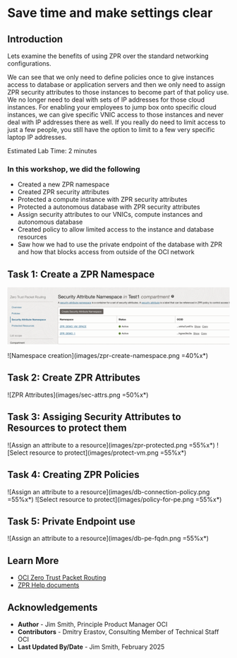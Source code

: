 # Save time and make settings clear

## Introduction

Lets examine the benefits of using ZPR over the standard networking configurations.

We can see that we only need to define policies once to give instances access to database or application servers and then we only need to assign ZPR security attributes to those instances to become part of that policy use. We no longer need to deal with sets of IP addresses for those cloud instances. For enabling your employees to jump box onto specific cloud instances, we can give specific VNIC access to those instances and never deal with IP addresses there as well. If you really do need to limit access to just a few people, you still have the option to limit to a few very specific laptop IP addresses.

Estimated Lab Time: 2 minutes

### In this workshop, we did the following

* Created a new ZPR namespace
* Created ZPR security attributes
* Protected a compute instance with ZPR security attributes
* Protected a autonomous database with ZPR security attributes
* Assign security attributes to our VNICs, compute instances and autonomous database
* Created policy to allow limited access to the instance and database resources
* Saw how we had to use the private endpoint of the database with ZPR and how that blocks access from outside of the OCI network


## Task 1: Create a ZPR Namespace

 ![Namespaces](images/zpr-attribute-namespace.png)

 ![Namespace creation](images/zpr-create-namespace.png =40%x*)

## Task 2: Create ZPR Attributes

 ![ZPR Attributes](images/sec-attrs.png =50%x*)

## Task 3: Assiging Security Attributes to Resources to protect them

 ![Assign an attribute to a resource](images/zpr-protected.png =55%x*)
 ![Select resource to protect](images/protect-vm.png =55%x*)


## Task 4: Creating ZPR Policies

 ![Assign an attribute to a resource](images/db-connection-policy.png =55%x*)
 ![Select resource to protect](images/policy-for-pe.png =55%x*)


## Task 5: Private Endpoint use

<!-- I would make it clear that private endpoints has nothing to do with ZPR. A DB can have a private endpoint with out without ZPR. Your explanation makes the two sounds intrisincly linked, when they aren't.-->
 ![Assign an attribute to a resource](images/db-pe-fqdn.png =55%x*)


## Learn More

* [OCI Zero Trust Packet Routing](https://www.oracle.com/security/cloud-security/zero-trust-packet-routing/)
* [ZPR Help documents](https://docs.oracle.com/en-us/iaas/Content/zero-trust-packet-routing/overview.htm)

## Acknowledgements

- **Author** - Jim Smith, Principle Product Manager OCI
- **Contributors** - Dmitry Erastov, Consulting Member of Technical Staff OCI
- **Last Updated By/Date** - Jim Smith, February 2025